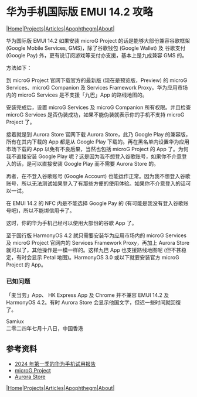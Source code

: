 # 华为手机国际版 EMUI 14.2 攻略

|[Home](/README.md)|[Projects](/projects.md)|[Articles](/articles.md)|[Apophthegm](/apophthegm.md)|[About](/about.md)|

华为国际版 EMUI 14.2 如果安装 microG Project 的话是能够大部份兼容谷歌框架 (Google Mobile Services, GMS)，除了谷歌钱包 (Google Wallet) 及 谷歌支付 (Google Pay) 外，更有说订阅游戏等支付亦支援，基本上是九成兼容 GMS 的。

方法如下：

到 microG Project 官网下载官方的最新版 (现在是预览版，Preview) 的 microG Services、microG Companion 及 Services Framework Proxy。华为应用市场内的 microG Services 是不支援「九巴」App 的路线地图的。

安装完成后，设置 microG Services 及 microG Companion 所有权限。并且检查 microG Services 是否伪装成功，如果不能伪装就表示你的手机不支持 microG Project 了。

接着就是到 Aurora Store 官网下载 Aurora Store，此乃 Google Play 的兼容版，所有在其内下载的 App 都是从 Google Play 下载的。再在黑名单内设置华为应用市场下载的 App 以免有不良后果，当然也包括 microG Project 的 App 了。为何我不直接安装 Google Play 呢？这是因为我不想登入谷歌账号，如果你不介意登入的话，是可以直接安装 Google Play 而不需要 Aurora Store 的。

再者，在不登入谷歌账号 (Google Account) 也能运作正常。因为我不想登入谷歌账号，所以无法测试如果登入了有那些方便的使用体验。如果你不介意登入的话可以一试。

在 EMUI 14.2 的 NFC 内是不能选择 Google Pay 的 (有可能是我没有登入谷歌账号吧)，所以不能绑信用卡了。

这时，你的华为手机己经可以使用大部份的谷歌 App 了。

至于国行版 HarmonyOS 4.2 就只需要安装华为应用市场内的 microG Services 及 microG Project 官网内的 Services Framework Proxy，再加上 Aurora Store 就可以了，其他操作是一模一样的。这样九巴 App 也支援路线地图呢 (但不甚稳定，有时会显示 Petal 地图)。HarmonyOS 3.0 或以下就要安装官方 microG Project 的 App。

### 已知问题

「麦当劳」App、 HK Express App 及 Chrome 并不兼容 EMUI 14.2 及 HarmonyOS 4.2。有时 Aurora Store 会显示他国文字，但迟一些时间就回復了。

Samiux    
二零二四年七月十八日，中国香港    

## 参考资料

- [2024 年第一季的华为手机试用报告](huawei_2024.md)  
- [microG Project](https://microg.org/download.html)    
- [Aurora Store](https://f-droid.org/packages/com.aurora.store)

|[Home](/README.md)|[Projects](/projects.md)|[Articles](/articles.md)|[Apophthegm](/apophthegm.md)|[About](/about.md)|
